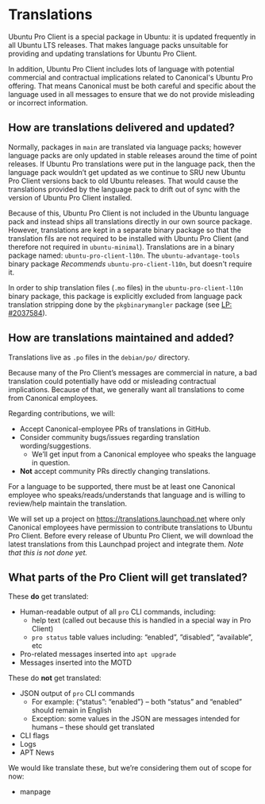 # Translations

Ubuntu Pro Client is a special package in Ubuntu: it is updated frequently in all Ubuntu LTS releases.
That makes language packs unsuitable for providing and updating translations for Ubuntu Pro Client.

In addition, Ubuntu Pro Client includes lots of language with potential commercial and contractual
implications related to Canonical's Ubuntu Pro offering. That means Canonical must be both careful and
specific about the language used in all messages to ensure that we do not provide misleading or
incorrect information.

## How are translations delivered and updated?

Normally, packages in `main` are translated via language packs; however language packs are only updated
in stable releases around the time of point releases. If Ubuntu Pro translations were put in the language pack,
then the language pack wouldn’t get updated as we continue to SRU new Ubuntu Pro Client versions back to
old Ubuntu releases. That would cause the translations provided by the language pack to drift out of sync with
the version of Ubuntu Pro Client installed.

Because of this, Ubuntu Pro Client is not included in the Ubuntu language pack and instead ships all translations
directly in our own source package. However, translations are kept in a separate binary package so that the translation
fils are not required to be installed with Ubuntu Pro Client (and therefore not required in `ubuntu-minimal`).
Translations are in a binary package named: `ubuntu-pro-client-l10n`. The `ubuntu-advantage-tools` binary package
_Recommends_ `ubuntu-pro-client-l10n`, but doesn't require it.

In order to ship translation files (`.mo` files) in the `ubuntu-pro-client-l10n` binary package, this package is
explicitly excluded from language pack translation stripping done by the `pkgbinarymangler` package
(see [LP: #2037584](https://bugs.launchpad.net/ubuntu/+source/pkgbinarymangler/+bug/2037584)).

## How are translations maintained and added?

Translations live as `.po` files in the `debian/po/` directory.

Because many of the Pro Client’s messages are commercial in nature, a bad translation could potentially have odd or
misleading contractual implications. Because of that, we generally want all translations to come from Canonical employees.

Regarding contributions, we will:
- Accept Canonical-employee PRs of translations in GitHub.
- Consider community bugs/issues regarding translation wording/suggestions.
  - We’ll get input from a Canonical employee who speaks the language in question.
- **Not** accept community PRs directly changing translations.

For a language to be supported, there must be at least one Canonical employee who speaks/reads/understands that language and is willing to review/help maintain the translation.

We will set up a project on https://translations.launchpad.net where only Canonical employees have permission to contribute
translations to Ubuntu Pro Client. Before every release of Ubuntu Pro Client, we will download the latest translations
from this Launchpad project and integrate them. *Note that this is not done yet.*

## What parts of the Pro Client will get translated?

These **do** get translated:
- Human-readable output of all `pro` CLI commands, including:
    - help text (called out because this is handled in a special way in Pro Client)
    - `pro status` table values including: “enabled”, ”disabled”, “available”, etc
- Pro-related messages inserted into `apt upgrade`
- Messages inserted into the MOTD

These do **not** get translated:
- JSON output of `pro` CLI commands
  - For example: {“status”: “enabled”} – both “status” and “enabled” should remain in English
  - Exception: some values in the JSON are messages intended for humans – these should get translated
- CLI flags
- Logs
- APT News

We would like translate these, but we’re considering them out of scope for now:
- manpage
